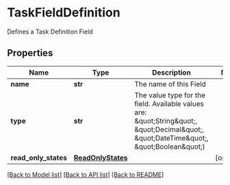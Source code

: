 # TaskFieldDefinition

Defines a Task Definition Field

## Properties
Name | Type | Description | Notes
------------ | ------------- | ------------- | -------------
**name** | **str** | The name of this Field | 
**type** | **str** | The value type for the field. Available values are: \&quot;String\&quot;, \&quot;Decimal\&quot;, \&quot;DateTime\&quot;, \&quot;Boolean\&quot;) | 
**read_only_states** | [**ReadOnlyStates**](ReadOnlyStates.md) |  | [optional] 

[[Back to Model list]](../README.md#documentation-for-models) [[Back to API list]](../README.md#documentation-for-api-endpoints) [[Back to README]](../README.md)


